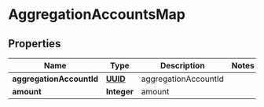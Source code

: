 
# AggregationAccountsMap

## Properties
Name | Type | Description | Notes
------------ | ------------- | ------------- | -------------
**aggregationAccountId** | [**UUID**](UUID.md) | aggregationAccountId | 
**amount** | **Integer** | amount | 



